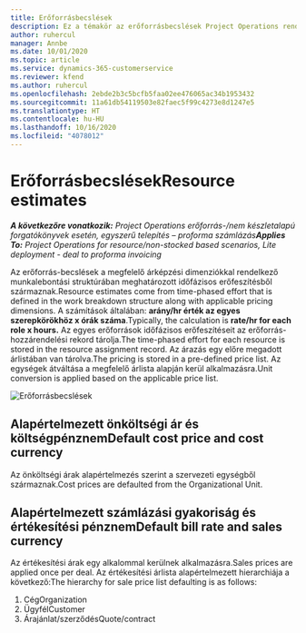 ```yaml
---
title: Erőforrásbecslések
description: Ez a témakör az erőforrásbecslések Project Operations rendszerben történő számításának módjáról tartalmaz tájékoztatást.
author: ruhercul
manager: Annbe
ms.date: 10/01/2020
ms.topic: article
ms.service: dynamics-365-customerservice
ms.reviewer: kfend
ms.author: ruhercul
ms.openlocfilehash: 2ebde2b3c5bcfb5faa02ee476065ac34b1953432
ms.sourcegitcommit: 11a61db54119503e82faec5f99c4273e8d1247e5
ms.translationtype: HT
ms.contentlocale: hu-HU
ms.lasthandoff: 10/16/2020
ms.locfileid: "4078012"
---
```

# <a name="resource-estimates"></a><span data-ttu-id="5c65e-103">Erőforrásbecslések</span><span class="sxs-lookup"><span data-stu-id="5c65e-103">Resource estimates</span></span>

<span data-ttu-id="5c65e-104">_**A következőre vonatkozik:** Project Operations erőforrás-/nem készletalapú forgatókönyvek esetén, egyszerű telepítés – proforma számlázás_</span><span class="sxs-lookup"><span data-stu-id="5c65e-104">_**Applies To:** Project Operations for resource/non-stocked based scenarios, Lite deployment - deal to proforma invoicing_</span></span>

<span data-ttu-id="5c65e-105">Az erőforrás-becslések a megfelelő árképzési dimenziókkal rendelkező munkalebontási struktúrában meghatározott időfázisos erőfeszítésből származnak.</span><span class="sxs-lookup"><span data-stu-id="5c65e-105">Resource estimates come from time-phased effort that is defined in the work breakdown structure along with applicable pricing dimensions.</span></span> <span data-ttu-id="5c65e-106">A számítások általában: **arány/hr érték az egyes szerepkörökhöz x órák száma**.</span><span class="sxs-lookup"><span data-stu-id="5c65e-106">Typically, the calculation is **rate/hr for each role x hours.**</span></span> <span data-ttu-id="5c65e-107">Az egyes erőforrások időfázisos erőfeszítéseit az erőforrás-hozzárendelési rekord tárolja.</span><span class="sxs-lookup"><span data-stu-id="5c65e-107">The time-phased effort for each resource is stored in the resource assignment record.</span></span> <span data-ttu-id="5c65e-108">Az árazás egy előre megadott árlistában van tárolva.</span><span class="sxs-lookup"><span data-stu-id="5c65e-108">The pricing is stored in a pre-defined price list.</span></span> <span data-ttu-id="5c65e-109">Az egységek átváltása a megfelelő árlista alapján kerül alkalmazásra.</span><span class="sxs-lookup"><span data-stu-id="5c65e-109">Unit conversion is applied based on the applicable price list.</span></span>

![Erőforrásbecslések](./media/navigation12.png)

## <a name="default-cost-price-and-cost-currency"></a><span data-ttu-id="5c65e-111">Alapértelmezett önköltségi ár és költségpénznem</span><span class="sxs-lookup"><span data-stu-id="5c65e-111">Default cost price and cost currency</span></span>

<span data-ttu-id="5c65e-112">Az önköltségi árak alapértelmezés szerint a szervezeti egységből származnak.</span><span class="sxs-lookup"><span data-stu-id="5c65e-112">Cost prices are defaulted from the Organizational Unit.</span></span>

## <a name="default-bill-rate-and-sales-currency"></a><span data-ttu-id="5c65e-113">Alapértelmezett számlázási gyakoriság és értékesítési pénznem</span><span class="sxs-lookup"><span data-stu-id="5c65e-113">Default bill rate and sales currency</span></span>

<span data-ttu-id="5c65e-114">Az értékesítési árak egy alkalommal kerülnek alkalmazásra.</span><span class="sxs-lookup"><span data-stu-id="5c65e-114">Sales prices are applied once per deal.</span></span> <span data-ttu-id="5c65e-115">Az értékesítési árlista alapértelmezett hierarchiája a következő:</span><span class="sxs-lookup"><span data-stu-id="5c65e-115">The hierarchy for sale price list defaulting is as follows:</span></span>

1. <span data-ttu-id="5c65e-116">Cég</span><span class="sxs-lookup"><span data-stu-id="5c65e-116">Organization</span></span>
2. <span data-ttu-id="5c65e-117">Ügyfél</span><span class="sxs-lookup"><span data-stu-id="5c65e-117">Customer</span></span>
3. <span data-ttu-id="5c65e-118">Árajánlat/szerződés</span><span class="sxs-lookup"><span data-stu-id="5c65e-118">Quote/contract</span></span>
